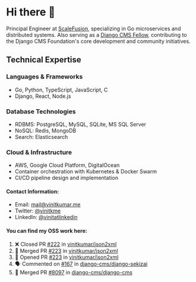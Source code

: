 # Hi there 👋

Principal Engineer at [ScaleFusion](https://scalefusion.com/), specializing in Go microservices and distributed systems. Also serving as a [Django CMS Fellow](https://www.django-cms.org/en/blog/2024/11/07/welcoming-vinit-kumar-as-the-newest-django-cms-fellow/), contributing to the Django CMS Foundation's core development and community initiatives.

## Technical Expertise

### Languages & Frameworks

- Go, Python, TypeScript, JavaScript, C
- Django, React, Node.js

### Database Technologies
- RDBMS: PostgreSQL, MySQL, SQLite, MS SQL Server
- NoSQL: Redis, MongoDB
- Search: Elasticsearch

### Cloud & Infrastructure
- AWS, Google Cloud Platform, DigitalOcean
- Container orchestration with Kubernetes & Docker Swarm
- CI/CD pipeline design and implementation


#### Contact Information:

- Email: <a href="mailto:mail@vinitkumar.me">mail@vinitkumar.me</a>
- Twitter: [@vinitkme](https://twitter.com/vinitkme)
- LinkedIn: [@vinitatlinkedin](https://www.linkedin.com/in/vinitatlinkedin/)  

#### You can find my OSS work here:

<!--START_SECTION:activity-->
1. ❌ Closed PR [#222](https://github.com/vinitkumar/json2xml/pull/222) in [vinitkumar/json2xml](https://github.com/vinitkumar/json2xml)
2. 🎉 Merged PR [#223](https://github.com/vinitkumar/json2xml/pull/223) in [vinitkumar/json2xml](https://github.com/vinitkumar/json2xml)
3. 💪 Opened PR [#223](https://github.com/vinitkumar/json2xml/pull/223) in [vinitkumar/json2xml](https://github.com/vinitkumar/json2xml)
4. 🗣 Commented on [#167](https://github.com/django-cms/django-sekizai/pull/167#issuecomment-2547955238) in [django-cms/django-sekizai](https://github.com/django-cms/django-sekizai)
5. 🎉 Merged PR [#8097](https://github.com/django-cms/django-cms/pull/8097) in [django-cms/django-cms](https://github.com/django-cms/django-cms)
<!--END_SECTION:activity-->
